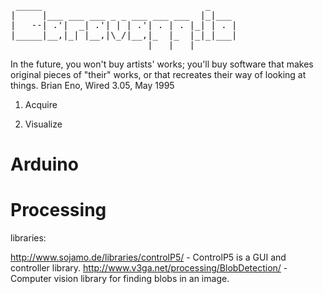 
<pre>
 _____                               _     
|     |___ ___ ___ _ _ ___ ___ ___  |_|___ 
|   --| .'|  _| .'| | | .'| . | . |_| | . |
|_____|__,|_| |__,|\_/|__,|_  |_  |_|_|___|
                          |___|___|        
</pre>

In the future, you won't buy artists' works; you'll buy software that makes original pieces of "their" works, or that recreates their way of looking at things.
Brian Eno, Wired 3.05, May 1995

1. Acquire

2. Visualize


Arduino
==========


Processing
==========

libraries:

<http://www.sojamo.de/libraries/controlP5/> - ControlP5 is a GUI and controller library.
<http://www.v3ga.net/processing/BlobDetection/> - Computer vision library for finding blobs in an image.